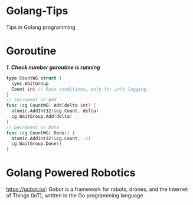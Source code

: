 # Golang-Tips
Tips in Golang programming

# Goroutine

***1. Check number goroutine is running***

```go
type CountWG struct {
  sync.WaitGroup
  Count int // Race conditions, only for info logging.
}
// Increment on Add
func (cg CountWG) Add(delta int) {
  atomic.AddInt32(&cg.Count, delta)
  cg.WaitGroup.Add(delta)
}
// Decrement on Done
func (cg CountWG) Done() {
  atomic.AddInt32(&cg.Count, -1)
  cg.WaitGroup.Done()
}
```

# Golang Powered Robotics
https://gobot.io/: Gobot is a framework for robots, drones, and the Internet of Things (IoT), written in the Go programming language
